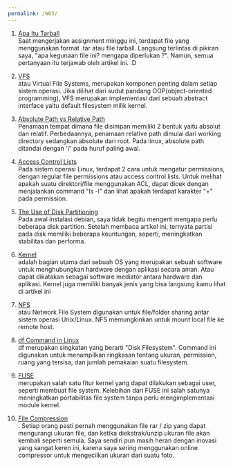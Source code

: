 ```yaml
---
permalink: /W03/
---
```


1. [Apa Itu Tarball](https://ind.4meahc.com/what-are-linux-tarballs-20247#menu-1)<br>
Saat mengerjakan assignment minggu ini, terdapat file yang menggunakan format .tar atau file tarball. Langsung terlintas di pikiran saya, "apa kegunaan file ini? mengapa diperlukan ?". Namun, semua pertanyaan itu terjawab oleh artikel ini. :D

2. [VFS](https://opensource.com/article/19/3/virtual-filesystems-linux)<br>
atau Virtual File Systems, merupakan komponen penting dalam setiap sistem operasi. Jika dilihat dari sudut pandang OOP(object-oriented programming), VFS merupakan implementasi dari sebuah abstract interface yaitu default filesystem milik kernel. 

3. [Absolute Path vs Relative Path](https://stackoverflow.com/questions/46121000/what-is-an-absolute-pathname-vs-a-relative-pathname)<br> 
Penamaan tempat dimana file disimpan memiliki 2 bentuk yaitu absolut dan relatif. Perbedaannya, penamaan relative path dimulai dari working directory sedangkan absolute dari root. Pada linux, absolute path ditandai dengan '/' pada huruf paling awal.

4. [Access Control Lists](https://devconnected.com/access-control-lists-on-linux-explained/)<br>
Pada sistem operasi Linux, terdapat 2 cara untuk mengatur permissions, dengan regular file permissions atau access control lists. Untuk melihat apakah suatu direktori/file menggunakan ACL, dapat dicek dengan menjalankan command "ls -l" dan lihat apakah terdapat karakter "+" pada permission.

5. [The Use of Disk Partitioning](https://www.cyberciti.biz/tips/the-importance-of-linux-partitions.html)<br>
Pada awal instalasi debian, saya tidak begitu mengerti mengapa perlu beberapa disk partition. Setelah membaca artikel ini, ternyata partisi pada disk memiliki beberapa keuntungan, seperti, meningkatkan stabilitas dan performa.

6. [Kernel](https://www.pressburner.com/pengertian-kernel-adalah/)<br>
adalah bagian utama dari sebuah OS yang merupakan sebuah software untuk menghubungkan hardware dengan aplikasi secara aman. Atau dapat dikatakan sebagai software mediator antara hardware dan aplikasi. Kernel juga memiliki banyak jenis yang bisa langsung kamu lihat di artikel ini

7. [NFS](https://www.tecmint.com/how-to-setup-nfs-server-in-linux/)<br>
atau Network File System digunakan untuk file/folder sharing antar sistem operasi Unix/Linux. NFS memungkinkan untuk mount local file ke remote host.

8. [df Command in Linux](https://www.tecmint.com/how-to-check-disk-space-in-linux/)<br>
df merupakan singkatan yang berarti "Disk Filesystem". Command ini digunakan untuk menampilkan ringkasan tentang ukuran, permission, ruang yang tersisa, dan jumlah pemakaian suatu filesystem.

9. [FUSE](https://medium.com/@jain.sm/filesystem-in-userspace-5d1b398b04e)<br>
merupakan salah satu fitur kernel yang dapat dilakukan sebagai user, seperti membuat file system. Kelebihan dari FUSE ini salah satunya meningkatkan portabilitas file system tanpa perlu mengimplementasi module kernel.

10. [File Compression](https://www.howtogeek.com/362339/how-does-file-compression-work/)<br>.
Setiap orang pasti pernah menggunakan file rar / zip yang dapat mengurangi ukuran file, dan ketika diekstrak/unzip ukuran file akan kembali seperti semula. Saya sendiri pun masih heran dengan inovasi yang sangat keren ini, karena saya sering menggunakan online compressor untuk mengecilkan ukuran dari suatu foto. 
 
